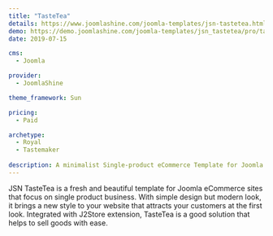 ```yaml
---
title: "TasteTea"
details: https://www.joomlashine.com/joomla-templates/jsn-tastetea.html
demo: https://demo.joomlashine.com/joomla-templates/jsn_tastetea/pro/tastetea/
date: 2019-07-15

cms: 
  - Joomla

provider: 
  - JoomlaShine

theme_framework: Sun

pricing:
  - Paid

archetype:
  - Royal
  - Tastemaker
  
description: A minimalist Single-product eCommerce Template for Joomla
---
```


JSN TasteTea is a fresh and beautiful template for Joomla eCommerce sites that focus on single product business. With simple design but modern look, it brings a new style to your website that attracts your customers at the first look. Integrated with J2Store extension, TasteTea is a good solution that helps to sell goods with ease.